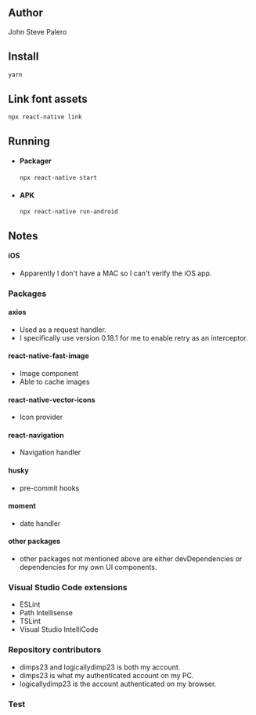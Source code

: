 ## Author
John Steve Palero

## Install

```jsx
yarn
```

## Link font assets

```
npx react-native link
```

## Running

- #### Packager
  ```
  npx react-native start
  ```

- #### APK
  ```
  npx react-native run-android
  ```

## Notes

  #### iOS
  - Apparently I don't have a MAC so I can't verify the iOS app.

### Packages

  #### axios
  - Used as a request handler.
  - I specifically use version 0.18.1 for me to enable retry as an interceptor.

  #### react-native-fast-image
  - Image component
  - Able to cache images

  #### react-native-vector-icons
  - Icon provider

  #### react-navigation
  - Navigation handler

  #### husky
  - pre-commit hooks

  #### moment
  - date handler

  #### other packages
  - other packages not mentioned above are either devDependencies or dependencies for my own UI components.

### Visual Studio Code extensions

  - ESLint
  - Path Intellisense
  - TSLint
  - Visual Studio IntelliCode

### Repository contributors
  - dimps23 and logicallydimp23 is both my account.
  - dimps23 is what my authenticated account on my PC.
  - logicallydimp23 is the account authenticated on my browser.

### Test